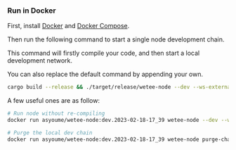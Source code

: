 
### Run in Docker

First, install [Docker](https://docs.docker.com/get-docker/) and
[Docker Compose](https://docs.docker.com/compose/install/).  

Then run the following command to start a single node development chain.  

This command will firstly compile your code, and then start a local development network.  

You can also replace the default command by appending your own.  

```bash
cargo build --release && ./target/release/wetee-node --dev --ws-external
```

A few useful ones are as follow:  

```bash
# Run node without re-compiling
docker run asyoume/wetee-node:dev.2023-02-18-17_39 wetee-node --dev --ws-external

# Purge the local dev chain
docker run asyoume/wetee-node:dev.2023-02-18-17_39 wetee-node purge-chain --dev
```